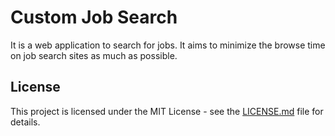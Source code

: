 # Custom Job Search

It is a web application to search for jobs. It aims to minimize the browse time on job search sites as much as possible.

## License

This project is licensed under the MIT License - see the [LICENSE.md](LICENSE.md) file for details.

